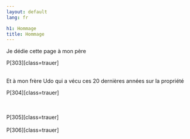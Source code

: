 ```yaml
---
layout: default
lang: fr

h1: Hommage
title: Hommage
---
```


Je dédie cette page à mon père 

P[303][class=trauer]
<br><br>


Et à mon frère Udo qui a vécu ces 20 dernières années sur la propriété

P[304][class=trauer]

<br><br>
P[305][class=trauer]
<br><br>
P[306][class=trauer]